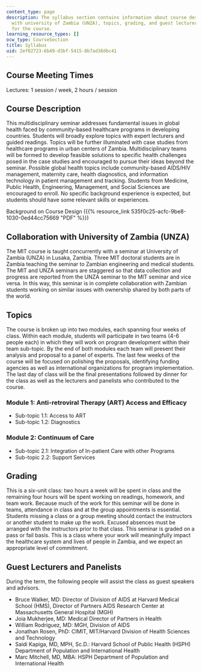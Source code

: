```yaml
---
content_type: page
description: The syllabus section contains information about course description, collaboration
  with university of Zambia (UNZA), topics, grading, and guest lecturers and panelists
  for the course.
learning_resource_types: []
ocw_type: CourseSection
title: Syllabus
uid: 2ef02723-6b49-d3bf-5415-8b7ad38dbc41
---
```


Course Meeting Times
--------------------

Lectures: 1 session / week, 2 hours / session

Course Description
------------------

This multidisciplinary seminar addresses fundamental issues in global health faced by community-based healthcare programs in developing countries. Students will broadly explore topics with expert lecturers and guided readings. Topics will be further illuminated with case studies from healthcare programs in urban centers of Zambia. Multidisciplinary teams will be formed to develop feasible solutions to specific health challenges posed in the case studies and encouraged to pursue their ideas beyond the seminar. Possible global health topics include community-based AIDS/HIV management, maternity care, health diagnostics, and information technology in patient management and tracking. Students from Medicine, Public Health, Engineering, Management, and Social Sciences are encouraged to enroll. No specific background experience is expected, but students should have some relevant skills or experiences.

Background on Course Design ({{% resource_link 535f0c25-acfc-9be8-1030-0ed44cc75669 "PDF" %}})

Collaboration with University of Zambia (UNZA)
----------------------------------------------

The MIT course is taught concurrently with a seminar at University of Zambia (UNZA) in Lusaka, Zambia. Three MIT doctoral students are in Zambia teaching the seminar to Zambian engineering and medical students. The MIT and UNZA seminars are staggered so that data collection and progress are reported from the UNZA seminar to the MIT seminar and vice versa. In this way, this seminar is in complete collaboration with Zambian students working on similar issues with ownership shared by both parts of the world.

Topics
------

The course is broken up into two modules, each spanning four weeks of class. Within each module, students will participate in two teams (4-6 people each) in which they will work on program development within their team sub-topic. By the end of both modules each team will present their analysis and proposal to a panel of experts. The last few weeks of the course will be focused on polishing the proposals, identifying funding agencies as well as international organizations for program implementation. The last day of class will be the final presentations followed by dinner for the class as well as the lecturers and panelists who contributed to the course.

### Module 1: Anti-retroviral Therapy (ART) Access and Efficacy

*   Sub-topic 1.1: Access to ART
*   Sub-topic 1.2: Diagnostics

### Module 2: Continuum of Care

*   Sub-topic 2.1: Integration of In-patient Care with other Programs
*   Sub-topic 2.2: Support Services

Grading
-------

This is a six-unit class: two hours a week will be spent in class and the remaining four hours will be spent working on readings, homework, and team work. Because much of the work for this seminar will be done in teams, attendance in class and at the group appointments is essential. Students missing a class or a group meeting should contact the instructors or another student to make up the work. Excused absences must be arranged with the instructors prior to that class. This seminar is graded on a pass or fail basis. This is a class where your work will meaningfully impact the healthcare system and lives of people in Zambia, and we expect an appropriate level of commitment.

Guest Lecturers and Panelists
-----------------------------

During the term, the following people will assist the class as guest speakers and advisors.

*   Bruce Walker, MD: Director of Division of AIDS at Harvard Medical School (HMS), Director of Partners AIDS Research Center at Massachusetts General Hospital (MGH)
*   Joia Mukherjee, MD: Medical Director of Partners in Health
*   William Rodriguez, MD: MGH, Division of AIDS
*   Jonathan Rosen, PhD: CIMIT, MIT/Harvard Division of Health Sciences and Technology
*   Saidi Kapiga, MD, MPH, Sc.D.: Harvard School of Public Health (HSPH) Department of Population and International Health
*   Marc Mitchell, MD, MBA: HSPH Department of Population and International Health